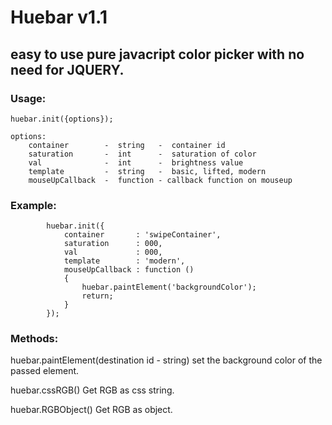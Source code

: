 # Huebar v1.1
## easy to use pure javacript color picker with no need for JQUERY.

### Usage:
    huebar.init({options});

    options:
        container        -  string   -  container id
        saturation       -  int      -  saturation of color
        val              -  int      -  brightness value
        template         -  string   -  basic, lifted, modern
        mouseUpCallback  -  function - callback function on mouseup

### Example:
            huebar.init({
                container       : 'swipeContainer',
                saturation      : 000,
                val             : 000,
                template        : 'modern',
                mouseUpCallback : function ()
                {
                    huebar.paintElement('backgroundColor');
                    return;
                }
            });

### Methods:
  huebar.paintElement(destination id - string)    set the background color of the passed element.
  
  huebar.cssRGB()                                 Get RGB as css string.
  
  huebar.RGBObject()                              Get RGB as object.
